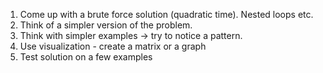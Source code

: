 1. Come up with a brute force solution (quadratic time). Nested loops etc. 
2. Think of a simpler version of the problem. 
3. Think with simpler examples -> try to notice a pattern. 
4. Use visualization - create a matrix or a graph
5. Test solution on a few examples 
